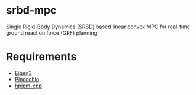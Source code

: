 # srbd-mpc
Single Rigid-Body Dynamics (SRBD) based linear convex MPC for real-time ground reaction force (GRF) planning

# Requirements
- [Eigen3](https://eigen.tuxfamily.org/index.php?title=Main_Page) 
- [Pinocchio](https://github.com/stack-of-tasks/pinocchio) 
- [hpipm-cpp](https://github.com/mayataka/hpipm-cpp) 